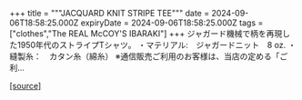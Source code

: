 +++
title = """JACQUARD KNIT STRIPE TEE"""
date = 2024-09-06T18:58:25.000Z
expiryDate = 2024-09-06T18:58:25.000Z
tags = ["clothes","The REAL McCOY'S IBARAKI"]
+++
ジャガード機械で柄を再現した1950年代のストライプTシャツ。 ・マテリアル:　ジャガードニット　8 oz. ・縫製糸：　カタン糸（綿糸） ※通信販売ご利用のお客様は、当店の定める「ご利...

[[source]](https://the-realmccoys.ocnk.net/product/1434)
